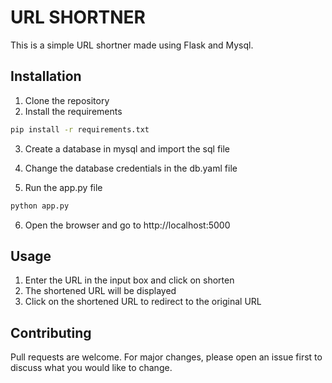 # URL SHORTNER
This is a simple URL shortner made using Flask and Mysql.


## Installation
1. Clone the repository
2. Install the requirements
```bash
pip install -r requirements.txt
```
3. Create a database in mysql and import the sql file

4. Change the database credentials in the db.yaml file

5. Run the app.py file
```bash
python app.py
```
6. Open the browser and go to http://localhost:5000

## Usage
1. Enter the URL in the input box and click on shorten
2. The shortened URL will be displayed
3. Click on the shortened URL to redirect to the original URL

## Contributing
Pull requests are welcome. For major changes, please open an issue first to discuss what you would like to change.


